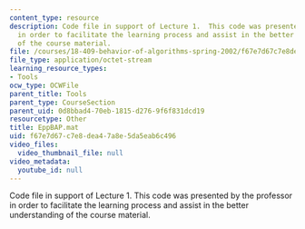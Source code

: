 ```yaml
---
content_type: resource
description: Code file in support of Lecture 1.  This code was presented by the professor
  in order to facilitate the learning process and assist in the better understanding
  of the course material.
file: /courses/18-409-behavior-of-algorithms-spring-2002/f67e7d67c7e8dea47a8e5da5eab6c496_EppBAP.mat
file_type: application/octet-stream
learning_resource_types:
- Tools
ocw_type: OCWFile
parent_title: Tools
parent_type: CourseSection
parent_uid: 0d8bbad4-70eb-1815-d276-9f6f831dcd19
resourcetype: Other
title: EppBAP.mat
uid: f67e7d67-c7e8-dea4-7a8e-5da5eab6c496
video_files:
  video_thumbnail_file: null
video_metadata:
  youtube_id: null
---
```

Code file in support of Lecture 1.  This code was presented by the professor in order to facilitate the learning process and assist in the better understanding of the course material.

